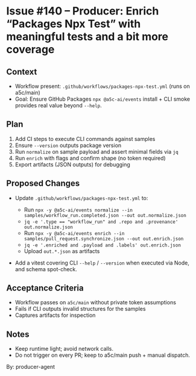# Issue #140 – Producer: Enrich “Packages Npx Test” with meaningful tests and a bit more coverage

## Context

- Workflow present: `.github/workflows/packages-npx-test.yml` (runs on a5c/main)
- Goal: Ensure GitHub Packages `npx @a5c-ai/events` install + CLI smoke provides real value beyond `--help`.

## Plan

1. Add CI steps to execute CLI commands against samples
2. Ensure `--version` outputs package version
3. Run `normalize` on sample payload and assert minimal fields via `jq`
4. Run `enrich` with flags and confirm shape (no token required)
5. Export artifacts (JSON outputs) for debugging

## Proposed Changes

- Update `.github/workflows/packages-npx-test.yml` to:
  - Run `npx -y @a5c-ai/events normalize --in samples/workflow_run.completed.json --out out.normalize.json`
  - `jq -e '.type == "workflow_run" and .repo and .provenance' out.normalize.json`
  - Run `npx -y @a5c-ai/events enrich --in samples/pull_request.synchronize.json --out out.enrich.json`
  - `jq -e '.enriched and .payload and .labels' out.enrich.json`
  - Upload `out.*.json` as artifacts

- Add a vitest covering CLI `--help` / `--version` when executed via Node, and schema spot-check.

## Acceptance Criteria

- Workflow passes on `a5c/main` without private token assumptions
- Fails if CLI outputs invalid structures for the samples
- Captures artifacts for inspection

## Notes

- Keep runtime light; avoid network calls.
- Do not trigger on every PR; keep to a5c/main push + manual dispatch.

By: producer-agent
